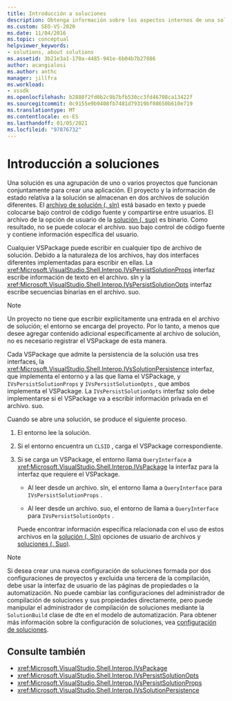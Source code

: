```yaml
---
title: Introducción a soluciones
description: Obtenga información sobre los aspectos internos de una solución, para los desarrolladores de extensiones que deseen trabajar con soluciones en extensiones de Visual Studio.
ms.custom: SEO-VS-2020
ms.date: 11/04/2016
ms.topic: conceptual
helpviewer_keywords:
- solutions, about solutions
ms.assetid: 3b21e3a1-170a-4485-941e-6b04b7b27886
author: acangialosi
ms.author: anthc
manager: jillfra
ms.workload:
- vssdk
ms.openlocfilehash: b2888f2fd0b2c9b7bfb530cc3fd46708ca13422f
ms.sourcegitcommit: 0c9155e9b9408fb7481d79319bf08650b610e719
ms.translationtype: MT
ms.contentlocale: es-ES
ms.lasthandoff: 01/05/2021
ms.locfileid: "97876732"
---
```

# <a name="solutions-overview"></a>Introducción a soluciones

Una solución es una agrupación de uno o varios proyectos que funcionan conjuntamente para crear una aplicación. El proyecto y la información de estado relativa a la solución se almacenan en dos archivos de solución diferentes. El [archivo de solución (. sln)](solution-dot-sln-file.md) está basado en texto y puede colocarse bajo control de código fuente y compartirse entre usuarios. El archivo de la opción de usuario de la [solución (. suo)](solution-user-options-dot-suo-file.md) es binario. Como resultado, no se puede colocar el archivo. suo bajo control de código fuente y contiene información específica del usuario.

Cualquier VSPackage puede escribir en cualquier tipo de archivo de solución. Debido a la naturaleza de los archivos, hay dos interfaces diferentes implementadas para escribir en ellas. La <xref:Microsoft.VisualStudio.Shell.Interop.IVsPersistSolutionProps> interfaz escribe información de texto en el archivo. sln y la <xref:Microsoft.VisualStudio.Shell.Interop.IVsPersistSolutionOpts> interfaz escribe secuencias binarias en el archivo. suo.

> [!NOTE]
> Un proyecto no tiene que escribir explícitamente una entrada en el archivo de solución; el entorno se encarga del proyecto. Por lo tanto, a menos que desee agregar contenido adicional específicamente al archivo de solución, no es necesario registrar el VSPackage de esta manera.

Cada VSPackage que admite la persistencia de la solución usa tres interfaces, la <xref:Microsoft.VisualStudio.Shell.Interop.IVsSolutionPersistence> interfaz, que implementa el entorno y a las que llama el VSPackage, y `IVsPersistSolutionProps` y `IVsPersistSolutionOpts` , que ambos implementa el VSPackage. La `IVsPersistSolutionOpts` interfaz solo debe implementarse si el VSPackage va a escribir información privada en el archivo. suo.

Cuando se abre una solución, se produce el siguiente proceso.

1. El entorno lee la solución.

2. Si el entorno encuentra un `CLSID` , carga el VSPackage correspondiente.

3. Si se carga un VSPackage, el entorno llama `QueryInterface` a <xref:Microsoft.VisualStudio.Shell.Interop.IVsPackage> la interfaz para la interfaz que requiere el VSPackage.

   - Al leer desde un archivo. sln, el entorno llama a `QueryInterface` para `IVsPersistSolutionProps` .

   - Al leer desde un archivo. suo, el entorno de llama a `QueryInterface` para `IVsPersistSolutionOpts` .

   Puede encontrar información específica relacionada con el uso de estos archivos en la [solución (. Sln)](../../extensibility/internals/solution-dot-sln-file.md) opciones de usuario de archivos y [soluciones (. Suo)](../../extensibility/internals/solution-user-options-dot-suo-file.md).

> [!NOTE]
> Si desea crear una nueva configuración de soluciones formada por dos configuraciones de proyectos y excluida una tercera de la compilación, debe usar la interfaz de usuario de las páginas de propiedades o la automatización. No puede cambiar las configuraciones del administrador de compilación de soluciones y sus propiedades directamente, pero puede manipular el administrador de compilación de soluciones mediante la `SolutionBuild` clase de dte en el modelo de automatización. Para obtener más información sobre la configuración de soluciones, vea [configuración de soluciones](../../extensibility/internals/solution-configuration.md).

## <a name="see-also"></a>Consulte también

- <xref:Microsoft.VisualStudio.Shell.Interop.IVsPackage>
- <xref:Microsoft.VisualStudio.Shell.Interop.IVsPersistSolutionOpts>
- <xref:Microsoft.VisualStudio.Shell.Interop.IVsPersistSolutionProps>
- <xref:Microsoft.VisualStudio.Shell.Interop.IVsSolutionPersistence>
